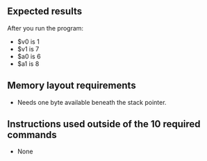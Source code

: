 ## Expected results

After you run the program:
- $v0 is 1
- $v1 is 7
- $a0 is 6
- $a1 is 8

## Memory layout requirements

- Needs one byte available beneath the stack pointer.

## Instructions used outside of the 10 required commands

- None
